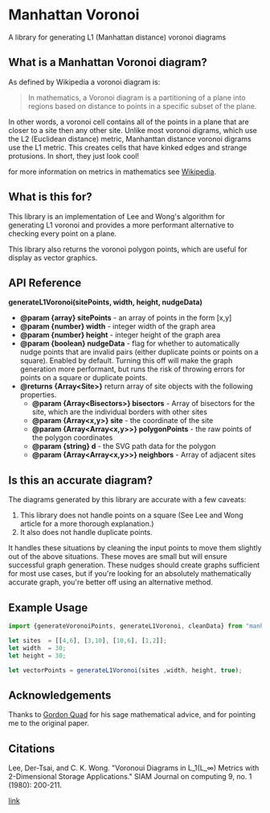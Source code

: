 # Manhattan Voronoi

A library for generating L1 (Manhattan distance) voronoi diagrams

## What is a Manhattan Voronoi diagram?

As defined by Wikipedia a voronoi diagram is:

>In mathematics, a Voronoi diagram is a partitioning of a plane into regions based on distance to points in a specific subset of the plane.

In other words, a voronoi cell contains all of the points in a plane that are closer to a site then any other site. Unlike most voronoi digrams, which use the L2 (Euclidean distance) metric, Manhanttan distance voronoi digrams use the L1 metric. This creates cells that have kinked edges and strange protusions. In short, they just look cool!

for more information on metrics in mathematics see [Wikipedia](https://en.wikipedia.org/wiki/Metric_(mathematics)).

## What is this for?

This library is an implementation of Lee and Wong's algorithm for generating L1 voronoi and provides a more performant alternative to checking every point on a plane. 

This library also returns the voronoi polygon points, which are useful for display as vector graphics.

## API Reference

**generateL1Voronoi(sitePoints, width, height, nudgeData)**

* **@param {array} sitePoints** - an array of points in the form [x,y]
* **@param {number} width** - integer width of the graph area
* **@param {number} height** - integer height of the graph area 
* **@param {boolean} nudgeData** - flag for whether to automatically nudge points that are invalid pairs (either duplicate points or points on a square). Enabled by default. Turning this off will make the graph generation more performant, but runs the risk of throwing errors for points on a square or duplicate points. 
* **@returns {Array\<Site>}** return array of site objects with the following properties.
    - **@param {Array\<Bisectors>} bisectors** - Array of bisectors for the site, which are the individual borders with other sites
    - **@param {Array<x,y>} site** - the coordinate of the site
    - **@param {Array<Array<x,y>>} polygonPoints** - the raw points of the polygon coordinates
    - **@param {string} d** - the SVG path data for the polygon
    - **@param {Array<Array<x,y>>} neighbors** - Array of adjacent sites

## Is this an accurate diagram?

The diagrams generated by this library are accurate with a few caveats:
1. This library does not handle points on a square (See Lee and Wong article for a more thorough explanation.)
2. It also does not handle duplicate points.

It handles these situations by cleaning the input points to move them slightly out of the above situations. These moves are small but will ensure successful graph generation. These nudges should create graphs sufficient for most use cases, but if you're looking for an absolutely mathematically accurate graph, you're better off using an alternative method.

## Example Usage

~~~ javascript
import {generateVoronoiPoints, generateL1Voronoi, cleanData} from "manhattan-voronoi";

let sites  = [[4,6], [3,10], [10,6], [1,2]];
let width  = 30;
let height = 30;

let vectorPoints = generateL1Voronoi(sites ,width, height, true);
~~~

## Acknowledgements

Thanks to [Gordon Quad](https://github.com/gordon-quad) for his sage mathematical advice, and for pointing me to the original paper.

## Citations

Lee, Der-Tsai, and C. K. Wong. "Voronoui Diagrams in L_1(L_∞) Metrics with 2-Dimensional Storage Applications." SIAM Journal on computing 9, no. 1 (1980): 200-211.

[link](https://epubs.siam.org/doi/abs/10.1137/0209017)

